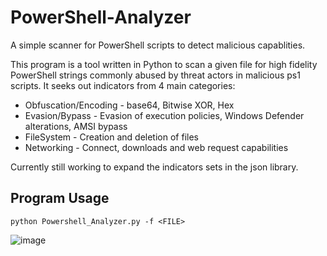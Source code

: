 # PowerShell-Analyzer
A simple scanner for PowerShell scripts to detect malicious capablities.

This program is a tool written in Python to scan a given file for high fidelity PowerShell strings commonly abused by threat actors in malicious ps1 scripts. It seeks out indicators from 4 main categories: 
* Obfuscation/Encoding - base64, Bitwise XOR, Hex
* Evasion/Bypass - Evasion of execution policies, Windows Defender alterations, AMSI bypass
* FileSystem - Creation and deletion of files
* Networking - Connect, downloads and web request capabilities

Currently still working to expand the indicators sets in the json library.

## Program Usage

```
python Powershell_Analyzer.py -f <FILE>
```
![image](https://github.com/davincico/PowerShell-Analyzer/assets/50984080/5498d42f-5be6-4510-9c82-006041ece472)
